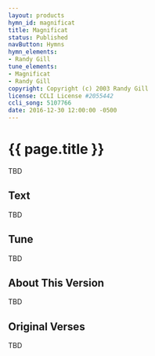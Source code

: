 ```yaml
---
layout: products
hymn_id: magnificat
title: Magnificat
status: Published
navButton: Hymns
hymn_elements:
- Randy Gill
tune_elements:
- Magnificat
- Randy Gill
copyright: Copyright (c) 2003 Randy Gill
license: CCLI License #2055442
ccli_song: 5107766
date: 2016-12-30 12:00:00 -0500
---
```

# {{ page.title }}
TBD

## Text
TBD

## Tune
TBD

## About This Version
TBD

## Original Verses
TBD
